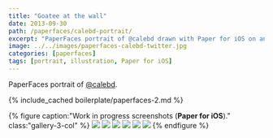 ```yaml
---
title: "Goatee at the wall"
date: 2013-09-30
path: /paperfaces/calebd-portrait/
excerpt: "PaperFaces portrait of @calebd drawn with Paper for iOS on an iPad."
image: ../../images/paperfaces-calebd-twitter.jpg
categories: [paperfaces]
tags: [portrait, illustration, Paper for iOS]
---
```


PaperFaces portrait of <a href="https://twitter.com/calebd">@calebd</a>.

{% include_cached boilerplate/paperfaces-2.md %}

{% figure caption:"Work in progress screenshots (**Paper for iOS**)." class:"gallery-3-col" %}
[![](../../images/paperfaces-calebd-process-1-600.jpg)](../../images/paperfaces-calebd-process-1-lg.jpg)
[![](../../images/paperfaces-calebd-process-2-600.jpg)](../../images/paperfaces-calebd-process-2-lg.jpg)
[![](../../images/paperfaces-calebd-process-3-600.jpg)](../../images/paperfaces-calebd-process-3-lg.jpg)
[![](../../images/paperfaces-calebd-process-4-600.jpg)](../../images/paperfaces-calebd-process-4-lg.jpg)
[![](../../images/paperfaces-calebd-process-5-600.jpg)](../../images/paperfaces-calebd-process-5-lg.jpg)
[![](../../images/paperfaces-calebd-process-6-600.jpg)](../../images/paperfaces-calebd-process-6-lg.jpg)
{% endfigure %}
